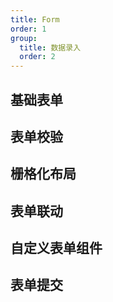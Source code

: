 ```yaml
---
title: Form
order: 1
group:
  title: 数据录入
  order: 2
---
```


## 基础表单

<code src="./demos/BaseFormDemo.vue"></code>

## 表单校验

<code src="./demos/ValidationFormDemo.vue"></code>

## 栅格化布局



## 表单联动

## 自定义表单组件

## 表单提交
